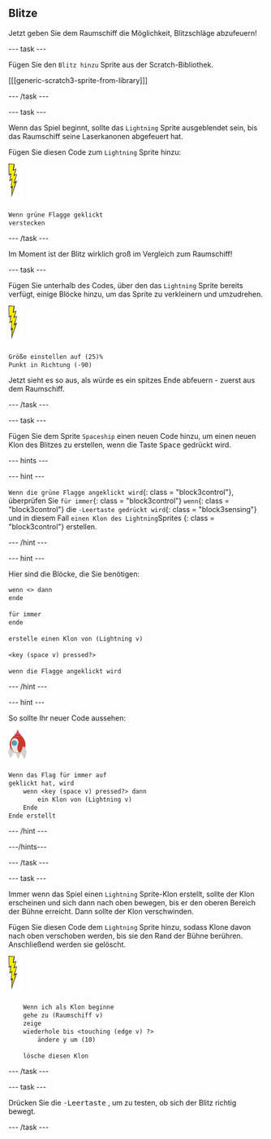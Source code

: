 ## Blitze

Jetzt geben Sie dem Raumschiff die Möglichkeit, Blitzschläge abzufeuern!

\--- task \---

Fügen Sie den ` Blitz hinzu ` Sprite aus der Scratch-Bibliothek.

[[[generic-scratch3-sprite-from-library]]]

\--- /task \---

\--- task \---

Wenn das Spiel beginnt, sollte das `Lightning` Sprite ausgeblendet sein, bis das Raumschiff seine Laserkanonen abgefeuert hat.

Fügen Sie diesen Code zum `Lightning` Sprite hinzu:

![Blitz-Sprite](images/lightning-sprite.png)

```blocks3
Wenn grüne Flagge geklickt 
verstecken
```

\--- /task \---

Im Moment ist der Blitz wirklich groß im Vergleich zum Raumschiff!

\--- task \---

Fügen Sie unterhalb des Codes, über den das `Lightning` Sprite bereits verfügt, einige Blöcke hinzu, um das Sprite zu verkleinern und umzudrehen.

![Blitz-Sprite](images/lightning-sprite.png)

```blocks3
Größe einstellen auf (25)%
Punkt in Richtung (-90)
```

Jetzt sieht es so aus, als würde es ein spitzes Ende abfeuern - zuerst aus dem Raumschiff.

\--- /task \---

\--- task \---

Fügen Sie dem Sprite `Spaceship` einen neuen Code hinzu, um einen neuen Klon des Blitzes zu erstellen, wenn die Taste <kbd>Space</kbd> gedrückt wird.

\--- hints \---

\--- hint \---

`Wenn die grüne Flagge angeklickt wird`{: class = "block3control"}, überprüfen Sie `für immer`{: class = "block3control"} `wenn`{: class = "block3control"} die `-Leertaste gedrückt wird`{: class = "block3sensing"} und in diesem Fall `einen Klon des Lightning`Sprites {: class = "block3control"} erstellen.

\--- /hint \---

\--- hint \---

Hier sind die Blöcke, die Sie benötigen:

```blocks3
wenn <> dann
ende

für immer
ende

erstelle einen Klon von (Lightning v)

<key (space v) pressed?>

wenn die Flagge angeklickt wird
```

\--- /hint \---

\--- hint \---

So sollte Ihr neuer Code aussehen:

![Raketen-Sprite](images/rocket-sprite.png)

```blocks3
Wenn das Flag für immer auf
geklickt hat, wird
    wenn <key (space v) pressed?> dann
        ein Klon von (Lightning v)
    Ende
Ende erstellt
```

\--- /hint \---

\---/hints\---

\--- /task \---

\--- task \---

Immer wenn das Spiel einen `Lightning` Sprite-Klon erstellt, sollte der Klon erscheinen und sich dann nach oben bewegen, bis er den oberen Bereich der Bühne erreicht. Dann sollte der Klon verschwinden.

Fügen Sie diesen Code dem `Lightning` Sprite hinzu, sodass Klone davon nach oben verschoben werden, bis sie den Rand der Bühne berühren. Anschließend werden sie gelöscht.

![Blitz-Sprite](images/lightning-sprite.png)

```blocks3
    Wenn ich als Klon beginne
    gehe zu (Raumschiff v)
    zeige
    wiederhole bis <touching (edge v) ?>
        ändere y um (10)

    lösche diesen Klon
```

\--- /task \---

\--- task \---

Drücken Sie die <kbd>-Leertaste</kbd> , um zu testen, ob sich der Blitz richtig bewegt.

\--- /task \---